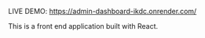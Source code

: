 LIVE DEMO: https://admin-dashboard-ikdc.onrender.com/

  This is a front end application built with React.
